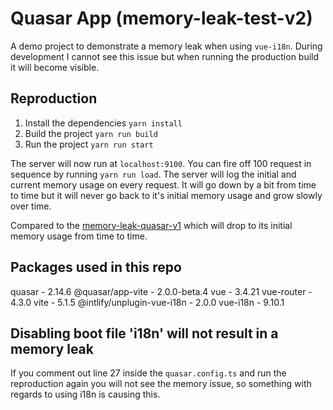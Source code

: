 # Quasar App (memory-leak-test-v2)

A demo project to demonstrate a memory leak when using `vue-i18n`. During development I cannot see this issue but when running the production build it will become visible.

## Reproduction

1. Install the dependencies `yarn install`
2. Build the project `yarn run build`
3. Run the project `yarn run start`

The server will now run at `localhost:9100`. You can fire off 100 request in sequence by running `yarn run load`. The server will log the initial and current memory usage on every request. It will go down by a bit from time to time but it will never go back to it's initial memory usage and grow slowly over time.

Compared to the [memory-leak-quasar-v1](https://github.com/Evertvdw/memory-leak-quasar-v1) which will drop to its initial memory usage from time to time.

## Packages used in this repo

quasar - 2.14.6
@quasar/app-vite - 2.0.0-beta.4
vue - 3.4.21
vue-router - 4.3.0
vite - 5.1.5
@intlify/unplugin-vue-i18n - 2.0.0
vue-i18n - 9.10.1

## Disabling boot file 'i18n' will not result in a memory leak

If you comment out line 27 inside the `quasar.config.ts` and run the reproduction again you will not see the memory issue, so something with regards to using i18n is causing this.
